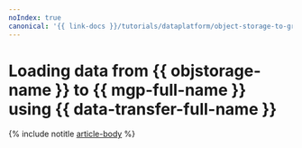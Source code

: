 ```yaml
---
noIndex: true
canonical: '{{ link-docs }}/tutorials/dataplatform/object-storage-to-greenplum'
---
```


# Loading data from {{ objstorage-name }} to {{ mgp-full-name }} using {{ data-transfer-full-name }}

{% include notitle [article-body](../../_tutorials/dataplatform/object-storage-to-greenplum.md) %}
